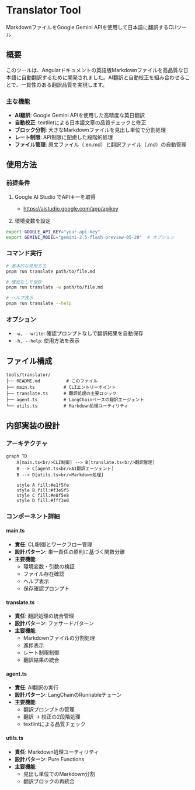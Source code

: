 # Translator Tool

MarkdownファイルをGoogle Gemini APIを使用して日本語に翻訳するCLIツール

## 概要

このツールは、Angularドキュメントの英語版Markdownファイルを高品質な日本語に自動翻訳するために開発されました。AI翻訳と自動校正を組み合わせることで、一貫性のある翻訳品質を実現します。

### 主な機能

- **AI翻訳**: Google Gemini APIを使用した高精度な英日翻訳
- **自動校正**: textlintによる日本語文章の品質チェックと修正
- **ブロック分割**: 大きなMarkdownファイルを見出し単位で分割処理
- **レート制限**: API制限に配慮した段階的処理
- **ファイル管理**: 原文ファイル（.en.md）と翻訳ファイル（.md）の自動管理

## 使用方法

### 前提条件

1. Google AI Studio でAPIキーを取得
   - https://aistudio.google.com/app/apikey
   
2. 環境変数を設定
```bash
export GOOGLE_API_KEY="your-api-key"
export GEMINI_MODEL="gemini-2.5-flash-preview-05-20"  # オプション
```

### コマンド実行

```bash
# 基本的な使用方法
pnpm run translate path/to/file.md

# 確認なしで保存
pnpm run translate -w path/to/file.md

# ヘルプ表示
pnpm run translate --help
```

### オプション

- `-w, --write`: 確認プロンプトなしで翻訳結果を自動保存
- `-h, --help`: 使用方法を表示

## ファイル構成

```
tools/translator/
├── README.md          # このファイル
├── main.ts           # CLIエントリーポイント
├── translate.ts      # 翻訳処理の主要ロジック
├── agent.ts          # LangChainベースの翻訳エージェント
└── utils.ts          # Markdown処理ユーティリティ
```

## 内部実装の設計

### アーキテクチャ

```mermaid
graph TD
    A[main.ts<br/>CLI制御] --> B[translate.ts<br/>翻訳管理]
    B --> C[agent.ts<br/>AI翻訳エージェント]
    B --> D[utils.ts<br/>Markdown処理]
    
    style A fill:#e1f5fe
    style B fill:#f3e5f5
    style C fill:#e8f5e8
    style D fill:#fff3e0
```

### コンポーネント詳細

#### main.ts
- **責任**: CLI制御とワークフロー管理
- **設計パターン**: 単一責任の原則に基づく関数分離
- **主要機能**:
  - 環境変数・引数の検証
  - ファイル存在確認
  - ヘルプ表示
  - 保存確認プロンプト

#### translate.ts
- **責任**: 翻訳処理の統合管理
- **設計パターン**: ファサードパターン
- **主要機能**:
  - Markdownファイルの分割処理
  - 進捗表示
  - レート制限制御
  - 翻訳結果の統合

#### agent.ts
- **責任**: AI翻訳の実行
- **設計パターン**: LangChainのRunnableチェーン
- **主要機能**:
  - 翻訳プロンプトの管理
  - 翻訳 → 校正の2段階処理
  - textlintによる品質チェック

#### utils.ts
- **責任**: Markdown処理ユーティリティ
- **設計パターン**: Pure Functions
- **主要機能**:
  - 見出し単位でのMarkdown分割
  - 翻訳ブロックの再統合
